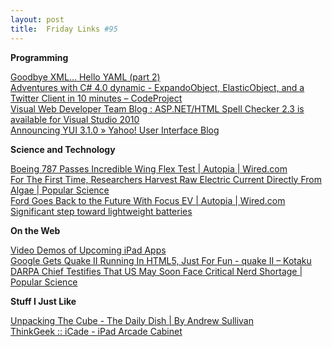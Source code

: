 ```yaml
---
layout: post
title:  Friday Links #95
---
```

**Programming**

[Goodbye XML… Hello YAML (part 2) ](http://houseofbilz.com/archive/2010/03/27/goodbye-xmlhellip-hello-yaml-part-2.aspx)   
[Adventures with C# 4.0 dynamic - ExpandoObject, ElasticObject, and a Twitter Client in 10 minutes – CodeProject   
](http://www.codeproject.com/KB/cs/dynamicincsharp.aspx)[Visual Web Developer Team Blog : ASP.NET/HTML Spell Checker 2.3 is available for Visual Studio 2010](http://blogs.msdn.com/webdevtools/archive/2010/03/29/asp-net-html-spell-checker-2-3-is-available-for-visual-studio-2010.aspx)   
[Announcing YUI 3.1.0 » Yahoo! User Interface Blog](http://www.yuiblog.com/blog/2010/03/31/announcing-yui-3-1-0/)

**Science and Technology**

[Boeing 787 Passes Incredible Wing Flex Test | Autopia | Wired.com](http://www.wired.com/autopia/2010/03/boeing-787-passes-incredible-wing-flex-test/)   
[For The First Time, Researchers Harvest Raw Electric Current Directly From Algae | Popular Science](http://www.popsci.com/science/article/2010-03/researchers-steal-raw-electrical-current-directly-algae-first-time)   
[Ford Goes Back to the Future With Focus EV | Autopia | Wired.com](http://www.wired.com/autopia/2010/03/jay-leno-1909-baker-electric/)   
[Significant step toward lightweight batteries](http://www.sciencedaily.com/releases/2010/04/100402110128.htm?utm_source=feedburner&utm_medium=feed&utm_campaign=Feed%3A+sciencedaily+%28ScienceDaily%3A+Latest+Science+News%29)

**On the Web**

[Video Demos of Upcoming iPad Apps](http://www.labnol.org/software/ipad-apps-video-demos/13300/)   
[Google Gets Quake II Running In HTML5, Just For Fun - quake II – Kotaku](http://kotaku.com/5507640/google-gets-quake-ii-running-in-html5-just-for-fun)   
[DARPA Chief Testifies That US May Soon Face Critical Nerd Shortage | Popular Science](http://www.popsci.com/science/article/2010-04/darpa-chief-testifies-us-faces-critical-nerd-shortage)

**Stuff I Just Like**

[Unpacking The Cube - The Daily Dish | By Andrew Sullivan](http://andrewsullivan.theatlantic.com/the_daily_dish/2010/03/face-of-the-day-14.html)   
[ThinkGeek :: iCade - iPad Arcade Cabinet](http://www.thinkgeek.com/stuff/41/iCade.shtml?cpg=128H)
